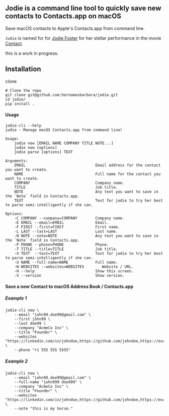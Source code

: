 ## Jodie is a command line tool to quickly save new contacts to Contacts.app on macOS

Save macOS contacts to Apple's Contacts.app from command line.

`Jodie` is named for for [Jodie Foster](https://en.wikipedia.org/wiki/Jodie_Foster) for her stellar performance in the movie[ Contact](<https://en.wikipedia.org/wiki/Contact_(1997_American_film)>).

this is a work in progress.

## Installation

clone 

```
# Clone the repo
git clone git@github.com:hernamesbarbara/jodie.git
cd jodie/
pip install .
```

#### Usage

```
jodie-cli --help
jodie - Manage macOS Contacts.app from command line!

Usage:
    jodie new [EMAIL NAME COMPANY TITLE NOTE...]
    jodie new [options]
    jodie parse [options] TEXT

Arguments:
    EMAIL                               Email address for the contact you want to create.
    NAME                                Full name for the contact you want to create.
    COMPANY                             Company name.
    TITLE                               Job title.
    NOTE                                Any text you want to save in the `Note` field in Contacts.app.
    TEXT                                Text for jodie to try her best to parse semi-intelligently if she can.

Options:
    -C COMPANY --company=COMPANY        Company name.
    -E EMAIL --email=EMAIL              Email.
    -F FIRST --first=FIRST              First name.
    -L LAST --last=LAST                 Last name.
    -N NOTE --note=NOTE                 Any text you want to save in the `Note` field in Contacts.app.
    -P PHONE --phone=PHONE              Phone.
    -T TITLE --title=TITLE              Job title.
    -X TEXT  --text=TEXT                Text for jodie to try her best to parse semi-intelligently if she can.
    -U NAME --full-name=NAME            Full name.
    -W WEBSITES --websites=WEBSITES        Website / URL.
    -H --help                           Show this screen.
    -V --version                        Show version.

```

#### Save a new Contact to macOS Address Book / Contacts.app


##### Example 1 

```
jodie-cli new \
    --email "john99.doe99@gmail.com" \
    --first john99 \
    --last doe99 \
    --company "AcmeCo Inc" \
    --title "Founder" \
    --websites "https://linkedin.com/in/johndoe,https://github.com/johndoe,https://example.com" \
    --phone "+1 555 555 5555"

```


##### Example 2

```
jodie-cli new \
    --email "john99.doe99@gmail.com" \
    --full-name "john999 doe999" \
    --company "AcmeCo Inc" \
    --title "Founder" \
    --websites "https://linkedin.com/in/johndoe,https://github.com/johndoe,https://example.com" \
    --note "this is my horse."

```
